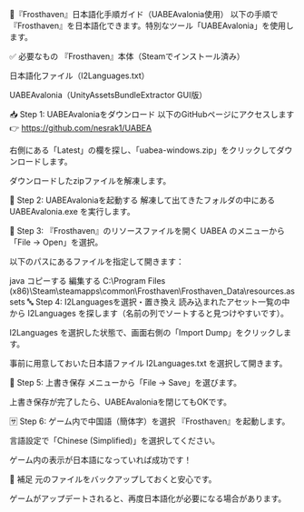 🎌『Frosthaven』日本語化手順ガイド（UABEAvalonia使用）
以下の手順で『Frosthaven』を日本語化できます。特別なツール「UABEAvalonia」を使用します。

✅ 必要なもの
『Frosthaven』本体（Steamでインストール済み）

日本語化ファイル（I2Languages.txt）

UABEAvalonia（UnityAssetsBundleExtractor GUI版）

📥 Step 1: UABEAvaloniaをダウンロード
以下のGitHubページにアクセスします
👉 https://github.com/nesrak1/UABEA

右側にある「Latest」の欄を探し、「uabea-windows.zip」をクリックしてダウンロードします。

ダウンロードしたzipファイルを解凍します。

🧰 Step 2: UABEAvaloniaを起動する
解凍して出てきたフォルダの中にある UABEAvalonia.exe を実行します。

📂 Step 3: 『Frosthaven』のリソースファイルを開く
UABEA のメニューから「File → Open」を選択。

以下のパスにあるファイルを指定して開きます：

java
コピーする
編集する
C:\Program Files (x86)\Steam\steamapps\common\Frosthaven\Frosthaven_Data\resources.assets
🔤 Step 4: I2Languagesを選択・置き換え
読み込まれたアセット一覧の中から I2Languages を探します（名前の列でソートすると見つけやすいです）。

I2Languages を選択した状態で、画面右側の「Import Dump」をクリックします。

事前に用意しておいた日本語ファイル I2Languages.txt を選択して開きます。

💾 Step 5: 上書き保存
メニューから「File → Save」を選びます。

上書き保存が完了したら、UABEAvaloniaを閉じてもOKです。

🈂️ Step 6: ゲーム内で中国語（簡体字）を選択
『Frosthaven』を起動します。

言語設定で「Chinese (Simplified)」を選択してください。

ゲーム内の表示が日本語になっていれば成功です！

🔁 補足
元のファイルをバックアップしておくと安心です。

ゲームがアップデートされると、再度日本語化が必要になる場合があります。

